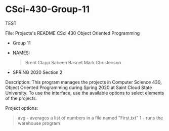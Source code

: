 # CSci-430-Group-11

TEST

File: Projects's README
CSci 430 Object Oriented Programming
  - Group 11
  - NAMES:
     > Brent Clapp
     > Sabeen Basnet
     > Mark Christenson

  - SPRING 2020 Section 2

Description: This program manages the projects in Computer Science 430, Object Oriented Programming during Spring 2020 at 
Saint Cloud State University.  To use the interface, use the available options to select elements of the projects.

Project options:
  > avg - averages a list of numbers in a file named "First.txt"
  > 1 - runs the warehouse program 
